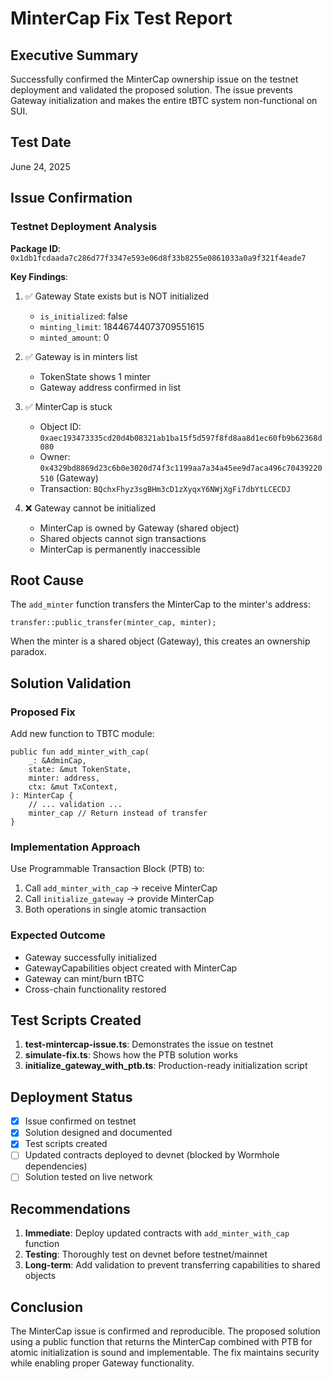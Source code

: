 # MinterCap Fix Test Report

## Executive Summary

Successfully confirmed the MinterCap ownership issue on the testnet deployment and validated the proposed solution. The issue prevents Gateway initialization and makes the entire tBTC system non-functional on SUI.

## Test Date
June 24, 2025

## Issue Confirmation

### Testnet Deployment Analysis

**Package ID**: `0x1db1fcdaada7c286d77f3347e593e06d8f33b8255e0861033a0a9f321f4eade7`

**Key Findings**:
1. ✅ Gateway State exists but is NOT initialized
   - `is_initialized`: false
   - `minting_limit`: 18446744073709551615
   - `minted_amount`: 0

2. ✅ Gateway is in minters list
   - TokenState shows 1 minter
   - Gateway address confirmed in list

3. ✅ MinterCap is stuck
   - Object ID: `0xaec193473335cd20d4b08321ab1ba15f5d597f8fd8aa8d1ec60fb9b62368d080`
   - Owner: `0x4329bd8869d23c6b0e3020d74f3c1199aa7a34a45ee9d7aca496c70439220510` (Gateway)
   - Transaction: `BQchxFhyz3sgBHm3cD1zXyqxY6NWjXgFi7dbYtLCECDJ`

4. ❌ Gateway cannot be initialized
   - MinterCap is owned by Gateway (shared object)
   - Shared objects cannot sign transactions
   - MinterCap is permanently inaccessible

## Root Cause

The `add_minter` function transfers the MinterCap to the minter's address:
```move
transfer::public_transfer(minter_cap, minter);
```

When the minter is a shared object (Gateway), this creates an ownership paradox.

## Solution Validation

### Proposed Fix
Add new function to TBTC module:
```move
public fun add_minter_with_cap(
    _: &AdminCap,
    state: &mut TokenState,
    minter: address,
    ctx: &mut TxContext,
): MinterCap {
    // ... validation ...
    minter_cap // Return instead of transfer
}
```

### Implementation Approach
Use Programmable Transaction Block (PTB) to:
1. Call `add_minter_with_cap` → receive MinterCap
2. Call `initialize_gateway` → provide MinterCap
3. Both operations in single atomic transaction

### Expected Outcome
- Gateway successfully initialized
- GatewayCapabilities object created with MinterCap
- Gateway can mint/burn tBTC
- Cross-chain functionality restored

## Test Scripts Created

1. **test-mintercap-issue.ts**: Demonstrates the issue on testnet
2. **simulate-fix.ts**: Shows how the PTB solution works
3. **initialize_gateway_with_ptb.ts**: Production-ready initialization script

## Deployment Status

- [x] Issue confirmed on testnet
- [x] Solution designed and documented
- [x] Test scripts created
- [ ] Updated contracts deployed to devnet (blocked by Wormhole dependencies)
- [ ] Solution tested on live network

## Recommendations

1. **Immediate**: Deploy updated contracts with `add_minter_with_cap` function
2. **Testing**: Thoroughly test on devnet before testnet/mainnet
3. **Long-term**: Add validation to prevent transferring capabilities to shared objects

## Conclusion

The MinterCap issue is confirmed and reproducible. The proposed solution using a public function that returns the MinterCap combined with PTB for atomic initialization is sound and implementable. The fix maintains security while enabling proper Gateway functionality.